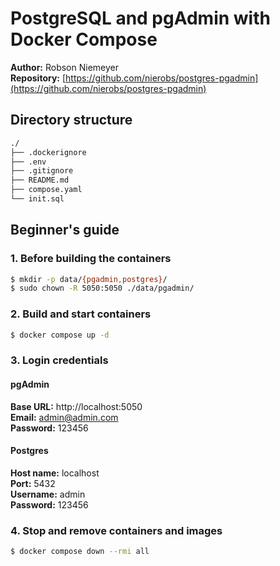 # PostgreSQL and pgAdmin with Docker Compose

**Author:** Robson Niemeyer  
**Repository:** [https://github.com/nierobs/postgres-pgadmin](https://github.com/nierobs/postgres-pgadmin)

## Directory structure

```bash
./
├── .dockerignore
├── .env
├── .gitignore
├── README.md
├── compose.yaml
└── init.sql
```
## Beginner's guide

### 1. Before building the containers

```bash
$ mkdir -p data/{pgadmin,postgres}/
$ sudo chown -R 5050:5050 ./data/pgadmin/
```

### 2. Build and start containers

```bash
$ docker compose up -d
```

### 3. Login credentials

#### pgAdmin

**Base URL:** http://localhost:5050  
**Email:** admin@admin.com  
**Password:** 123456

#### Postgres

**Host name:** localhost  
**Port:** 5432  
**Username:**  admin  
**Password:** 123456

### 4. Stop and remove containers and images

```bash
$ docker compose down --rmi all
```

